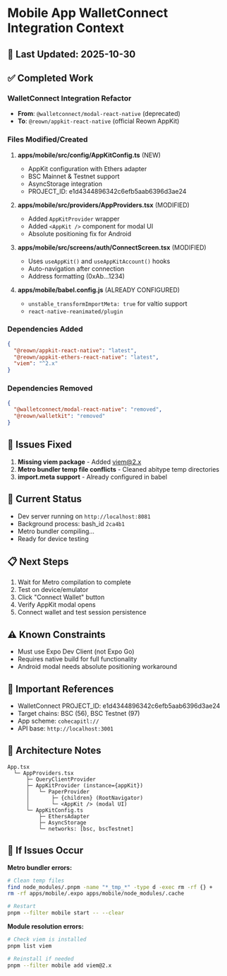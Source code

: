 # Mobile App WalletConnect Integration Context

## 📅 Last Updated: 2025-10-30

## ✅ Completed Work

### WalletConnect Integration Refactor
- **From**: `@walletconnect/modal-react-native` (deprecated)
- **To**: `@reown/appkit-react-native` (official Reown AppKit)

### Files Modified/Created

1. **apps/mobile/src/config/AppKitConfig.ts** (NEW)
   - AppKit configuration with Ethers adapter
   - BSC Mainnet & Testnet support
   - AsyncStorage integration
   - PROJECT_ID: e1d4344896342c6efb5aab6396d3ae24

2. **apps/mobile/src/providers/AppProviders.tsx** (MODIFIED)
   - Added `AppKitProvider` wrapper
   - Added `<AppKit />` component for modal UI
   - Absolute positioning fix for Android

3. **apps/mobile/src/screens/auth/ConnectScreen.tsx** (MODIFIED)
   - Uses `useAppKit()` and `useAppKitAccount()` hooks
   - Auto-navigation after connection
   - Address formatting (0xAb...1234)

4. **apps/mobile/babel.config.js** (ALREADY CONFIGURED)
   - `unstable_transformImportMeta: true` for valtio support
   - `react-native-reanimated/plugin`

### Dependencies Added
```json
{
  "@reown/appkit-react-native": "latest",
  "@reown/appkit-ethers-react-native": "latest",
  "viem": "^2.x"
}
```

### Dependencies Removed
```json
{
  "@walletconnect/modal-react-native": "removed",
  "@reown/walletkit": "removed"
}
```

## 🐛 Issues Fixed

1. **Missing viem package** - Added viem@2.x
2. **Metro bundler temp file conflicts** - Cleaned abitype temp directories
3. **import.meta support** - Already configured in babel

## 🚀 Current Status

- Dev server running on `http://localhost:8081`
- Background process: bash_id `2ca4b1`
- Metro bundler compiling...
- Ready for device testing

## 📋 Next Steps

1. Wait for Metro compilation to complete
2. Test on device/emulator
3. Click "Connect Wallet" button
4. Verify AppKit modal opens
5. Connect wallet and test session persistence

## ⚠️ Known Constraints

- Must use Expo Dev Client (not Expo Go)
- Requires native build for full functionality
- Android modal needs absolute positioning workaround

## 🔗 Important References

- WalletConnect PROJECT_ID: e1d4344896342c6efb5aab6396d3ae24
- Target chains: BSC (56), BSC Testnet (97)
- App scheme: `cohecapitl://`
- API base: `http://localhost:3001`

## 📝 Architecture Notes

```
App.tsx
  └─ AppProviders.tsx
      ├─ QueryClientProvider
      ├─ AppKitProvider (instance={appKit})
      │   └─ PaperProvider
      │       ├─ {children} (RootNavigator)
      │       └─ <AppKit /> (modal UI)
      └─ AppKitConfig.ts
          ├─ EthersAdapter
          ├─ AsyncStorage
          └─ networks: [bsc, bscTestnet]
```

## 🔄 If Issues Occur

**Metro bundler errors:**
```bash
# Clean temp files
find node_modules/.pnpm -name "*_tmp_*" -type d -exec rm -rf {} +
rm -rf apps/mobile/.expo apps/mobile/node_modules/.cache

# Restart
pnpm --filter mobile start -- --clear
```

**Module resolution errors:**
```bash
# Check viem is installed
pnpm list viem

# Reinstall if needed
pnpm --filter mobile add viem@2.x
```
